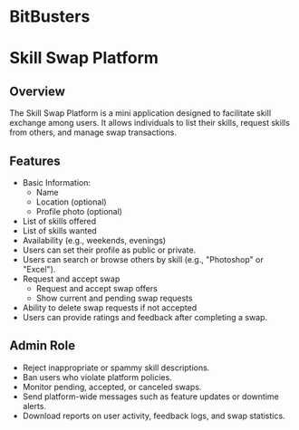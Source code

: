 # BitBusters
# Skill Swap Platform

## Overview
The Skill Swap Platform is a mini application designed to facilitate skill exchange among users. It allows individuals to list their skills, request skills from others, and manage swap transactions.

## Features
- Basic Information:
  - Name
  - Location (optional)
  - Profile photo (optional)
- List of skills offered
- List of skills wanted
- Availability (e.g., weekends, evenings)
- Users can set their profile as public or private.
- Users can search or browse others by skill (e.g., "Photoshop" or "Excel").
- Request and accept swap
  - Request and accept swap offers
  - Show current and pending swap requests
- Ability to delete swap requests if not accepted
- Users can provide ratings and feedback after completing a swap.

## Admin Role
- Reject inappropriate or spammy skill descriptions.
- Ban users who violate platform policies.
- Monitor pending, accepted, or canceled swaps.
- Send platform-wide messages such as feature updates or downtime alerts.
- Download reports on user activity, feedback logs, and swap statistics.
